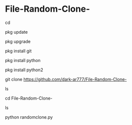 # File-Random-Clone-



cd

pkg update

pkg upgrade

pkg install git

pkg install python

pkg install python2

git clone https://github.com/dark-ar777/File-Random-Clone-

ls

cd File-Random-Clone-

ls

python randomclone.py
